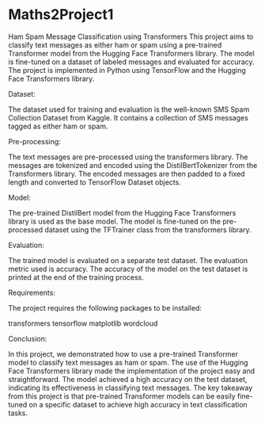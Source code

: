# Maths2Project1

Ham Spam Message Classification using Transformers
This project aims to classify text messages as either ham or spam using a pre-trained Transformer model from the Hugging Face Transformers library. The model is fine-tuned on a dataset of labeled messages and evaluated for accuracy. The project is implemented in Python using TensorFlow and the Hugging Face Transformers library.

Dataset:

The dataset used for training and evaluation is the well-known SMS Spam Collection Dataset from Kaggle. It contains a collection of SMS messages tagged as either ham or spam.

Pre-processing:

The text messages are pre-processed using the transformers library. The messages are tokenized and encoded using the DistilBertTokenizer from the Transformers library. The encoded messages are then padded to a fixed length and converted to TensorFlow Dataset objects.

Model:

The pre-trained DistilBert model from the Hugging Face Transformers library is used as the base model. The model is fine-tuned on the pre-processed dataset using the TFTrainer class from the transformers library.

Evaluation:

The trained model is evaluated on a separate test dataset. The evaluation metric used is accuracy. The accuracy of the model on the test dataset is printed at the end of the training process.

Requirements:

The project requires the following packages to be installed:

transformers
tensorflow
matplotlib
wordcloud

Conclusion:

In this project, we demonstrated how to use a pre-trained Transformer model to classify text messages as ham or spam. The use of the Hugging Face Transformers library made the implementation of the project easy and straightforward. The model achieved a high accuracy on the test dataset, indicating its effectiveness in classifying text messages. The key takeaway from this project is that pre-trained Transformer models can be easily fine-tuned on a specific dataset to achieve high accuracy in text classification tasks.




